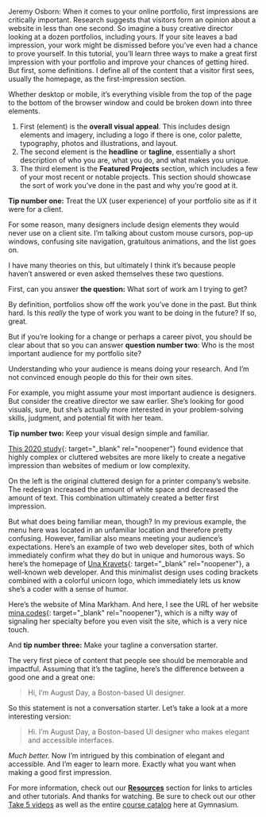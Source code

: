 
Jeremy Osborn: When it comes to your online portfolio, first impressions are critically important. Research suggests that visitors form an opinion about a website in less than one second. So imagine a busy creative director looking at a dozen portfolios, including yours. If your site leaves a bad impression, your work might be dismissed before you’ve even had a chance to prove yourself.
In this tutorial, you’ll learn three ways to make a great first impression with your portfolio and improve your chances of getting hired. But first, some definitions. I define all of the content that a visitor first sees, usually the homepage, as the first-impression section.

Whether desktop or mobile, it’s everything visible from the top of the page to the bottom of the browser window and could be broken down into three elements.

1. First (element) is the **overall visual appeal**. This includes design elements and imagery, including a logo if there is one, color palette, typography, photos and illustrations, and layout.
2. The second element is the **headline** or **tagline**, essentially a short description of who you are, what you do, and what makes you unique.
3. The third element is the **Featured Projects** section, which includes a few of your most recent or notable projects. This section should showcase the sort of work you’ve done in the past and why you’re good at it.

**Tip number one:** Treat the UX (user experience) of your portfolio site as if it were for a client.

For some reason, many designers include design elements they would never use on a client site. I’m talking about custom mouse cursors, pop-up windows, confusing site navigation, gratuitous animations, and the list goes on.

I have many theories on this, but ultimately I think it’s because people haven’t answered or even asked themselves these two questions.

First, can you answer **the question:** What sort of work am I trying to get?

By definition, portfolios show off the work you’ve done in the past. But think hard. Is this *really* the type of work you want to be doing in the future? If so, great.

But if you’re looking for a change or perhaps a career pivot, you should be clear about that so you can answer **question number two**: Who is the most important audience for my portfolio site?

Understanding who your audience is means doing your research. And I’m not convinced enough people do this for their own sites.

For example, you might assume your most important audience is designers. But consider the creative director we saw earlier. She’s looking for good visuals, sure, but she’s actually more interested in your problem-solving skills, judgment, and potential fit with her team.

**Tip number two:** Keep your visual design simple and familiar.

[This 2020 study][1]{: target="_blank" rel="noopener"} found evidence that highly complex or cluttered websites are more likely to create a negative impression than websites of medium or low complexity.

On the left is the original cluttered design for a printer company’s website. The redesign increased the amount of white space and decreased the amount of text. This combination ultimately created a better first impression.

But what does being familiar mean, though? In my previous example, the menu here was located in an unfamiliar location and therefore pretty confusing. However, familiar also means meeting your audience’s expectations. Here’s an example of two web developer sites, both of which immediately confirm what they do but in unique and humorous ways. So here’s the homepage of [Una Kravets][3]{: target="_blank" rel="noopener"}, a well-known web developer. And this minimalist design uses coding brackets combined with a colorful unicorn logo, which immediately lets us know she’s a coder with a sense of humor.

Here’s the website of Mina Markham. And here, I see the URL of her website [mina.codes][2]{: target="_blank" rel="noopener"}, which is a nifty way of signaling her specialty before you even visit the site, which is a very nice touch.

And **tip number three:** Make your tagline a conversation starter.

The very first piece of content that people see should be memorable and impactful. Assuming that it’s the tagline, here’s the difference between a good one and a great one:

> Hi, I’m August Day, a Boston-based UI designer.

So this statement is not a conversation starter. Let’s take a look at a more interesting version:

> Hi. I’m August Day, a Boston-based UI designer who makes elegant and accessible interfaces.

*Much better.* Now I’m intrigued by this combination of elegant and accessible. And I’m eager to learn more. Exactly what you want when making a good first impression.

For more information, check out our [**Resources**](#tutorial-resources) section for links to articles and other tutorials. And thanks for watching. Be sure to check out our other [Take 5 videos][4] as well as the entire [course catalog][5] here at Gymnasium.

[1]: https://www.amandabaughan.com/pubs/2020CHI_KeepItSimple.pdf
[2]: http://mina.codes
[3]: https://una.im
[4]: https://thegymnasium.com/courses/take5
[5]: https://thegymnasium.com/courses
